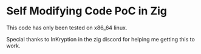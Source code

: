 # Self Modifying Code PoC in Zig

This code has only been tested on x86_64 linux.

Special thanks to InKryption in the zig discord for helping me getting this to work.
